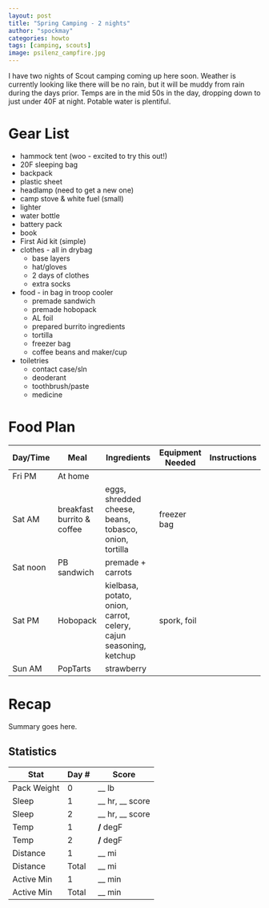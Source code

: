 ```yaml
---
layout: post
title: "Spring Camping - 2 nights"
author: "spockmay"
categories: howto
tags: [camping, scouts]
image: psilenz_campfire.jpg
---
```


I have two nights of Scout camping coming up here soon. Weather is currently looking like there will be no rain, but it will be muddy from rain during the days prior. Temps are in the mid 50s in the day, dropping down to just under 40F at night. Potable water is plentiful.

# Gear List
- hammock tent (woo - excited to try this out!)
- 20F sleeping bag
- backpack
- plastic sheet
- headlamp (need to get a new one)
- camp stove & white fuel (small)
- lighter
- water bottle
- battery pack
- book
- First Aid kit (simple)
- clothes - all in drybag
  - base layers
  - hat/gloves
  - 2 days of clothes
  - extra socks
- food - in bag in troop cooler
  - premade sandwich
  - premade hobopack
  - AL foil
  - prepared burrito ingredients
  - tortilla
  - freezer bag
  - coffee beans and maker/cup
- toiletries
  - contact case/sln
  - deoderant
  - toothbrush/paste
  - medicine
 
# Food Plan

| Day/Time | Meal | Ingredients | Equipment Needed | Instructions |
| -------- | ---- | ----------- | ---------------- | ------------ |
| Fri PM | At home |  |  |  |
| Sat AM | breakfast burrito & coffee | eggs, shredded cheese, beans, tobasco, onion, tortilla | freezer bag |  |
| Sat noon | PB sandwich | premade + carrots | | |
| Sat PM | Hobopack | kielbasa, potato, onion, carrot, celery, cajun seasoning, ketchup | spork, foil | | 
| Sun AM | PopTarts | strawberry | |  |

# Recap
Summary goes here.

## Statistics

| Stat | Day # | Score |
| ---- | ----- | ----- |
| Pack Weight | 0 | __ lb |
| Sleep | 1 | __ hr, __ score |
| Sleep | 2 | __ hr, __ score |
| Temp | 1 | __/__ degF |
| Temp | 2 | __/__ degF |
| Distance | 1 | __ mi|
| Distance | Total | __ mi|
| Active Min | 1 | __ min|
| Active Min | Total | __ min|
